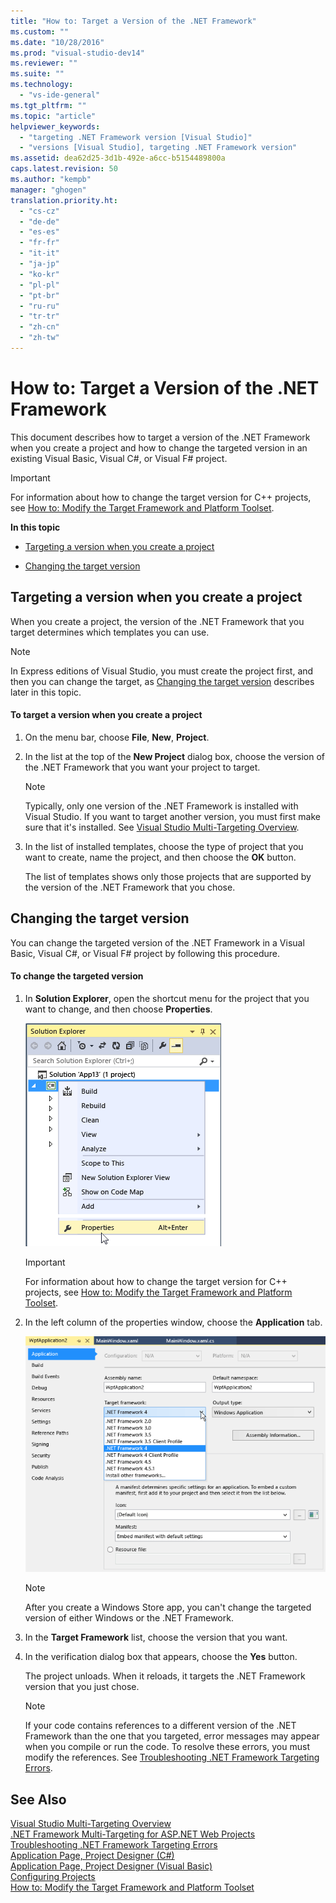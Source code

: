 ```yaml
---
title: "How to: Target a Version of the .NET Framework"
ms.custom: ""
ms.date: "10/28/2016"
ms.prod: "visual-studio-dev14"
ms.reviewer: ""
ms.suite: ""
ms.technology: 
  - "vs-ide-general"
ms.tgt_pltfrm: ""
ms.topic: "article"
helpviewer_keywords: 
  - "targeting .NET Framework version [Visual Studio]"
  - "versions [Visual Studio], targeting .NET Framework version"
ms.assetid: dea62d25-3d1b-492e-a6cc-b5154489800a
caps.latest.revision: 50
ms.author: "kempb"
manager: "ghogen"
translation.priority.ht: 
  - "cs-cz"
  - "de-de"
  - "es-es"
  - "fr-fr"
  - "it-it"
  - "ja-jp"
  - "ko-kr"
  - "pl-pl"
  - "pt-br"
  - "ru-ru"
  - "tr-tr"
  - "zh-cn"
  - "zh-tw"
---
```

# How to: Target a Version of the .NET Framework
This document describes how to target a version of the .NET Framework when you create a project and how to change the targeted version in an existing Visual Basic, Visual C#, or Visual F# project.  
  
> [!IMPORTANT]
>  For information about how to change the target version for C++ projects, see [How to: Modify the Target Framework and Platform Toolset](../Topic/How%20to:%20Modify%20the%20Target%20Framework%20and%20Platform%20Toolset.md).  
  
 **In this topic**  
  
-   [Targeting a version when you create a project](../ide/how-to-target-a-version-of-the-dotnet-framework.md#bkmk_new)  
  
-   [Changing the target version](../ide/how-to-target-a-version-of-the-dotnet-framework.md#bkmk_existing)  
  
##  <a name="bkmk_new"></a> Targeting a version when you create a project  
 When you create a project, the version of the .NET Framework that you target determines which templates you can use.  
  
> [!NOTE]
>  In Express editions of Visual Studio, you must create the project first, and then you can change the target, as [Changing the target version](../ide/how-to-target-a-version-of-the-dotnet-framework.md#bkmk_existing) describes later in this topic.  
  
#### To target a version when you create a project  
  
1.  On the menu bar, choose **File**, **New**, **Project**.  
  
2.  In the list at the top of the **New Project** dialog box, choose the version of the .NET Framework that you want your project to target.  
  
    > [!NOTE]
    >  Typically, only one version of the .NET Framework is installed with Visual Studio. If you want to target another version, you must first make sure that it's installed. See [Visual Studio Multi-Targeting Overview](../ide/visual-studio-multi-targeting-overview.md).  
  
3.  In the list of installed templates, choose the type of project that you want to create, name the project, and then choose the **OK** button.  
  
     The list of templates shows only those projects that are supported by the version of the .NET Framework that you chose.  
  
##  <a name="bkmk_existing"></a> Changing the target version  
 You can change the targeted version of the .NET Framework in a Visual Basic, Visual C#, or Visual F# project by following this procedure.  
  
#### To change the targeted version  
  
1.  In **Solution Explorer**, open the shortcut menu for the project that you want to change, and then choose **Properties**.  
  
     ![Visual Studio Solution Explorer Properties](../ide/media/vs_slnexplorer_properties.png "vs_slnExplorer_Properties")  
  
    > [!IMPORTANT]
    >  For information about how to change the target version for C++ projects, see [How to: Modify the Target Framework and Platform Toolset](../Topic/How%20to:%20Modify%20the%20Target%20Framework%20and%20Platform%20Toolset.md).  
  
2.  In the left column of the properties window, choose the **Application** tab.  
  
     ![Visual Studio App Properties Application tab](../ide/media/vs_slnexplorer_properties_applicationtab.png "vs_slnExplorer_Properties_ApplicationTab")  
  
    > [!NOTE]
    >  After you create a Windows Store app, you can't change the targeted version of either Windows or the .NET Framework.  
  
3.  In the **Target Framework** list, choose the version that you want.  
  
4.  In the verification dialog box that appears, choose the **Yes** button.  
  
     The project unloads. When it reloads, it targets the .NET Framework version that you just chose.  
  
    > [!NOTE]
    >  If your code contains references to a different version of the .NET Framework than the one that you targeted, error messages may appear when you compile or run the code. To resolve these errors, you must modify the references. See [Troubleshooting .NET Framework Targeting Errors](../msbuild/troubleshooting-dotnet-framework-targeting-errors.md).  
  
## See Also  
 [Visual Studio Multi-Targeting Overview](../ide/visual-studio-multi-targeting-overview.md)   
 [.NET Framework Multi-Targeting for ASP.NET Web Projects](../Topic/.NET%20Framework%20Multi-Targeting%20for%20ASP.NET%20Web%20Projects.md)   
 [Troubleshooting .NET Framework Targeting Errors](../msbuild/troubleshooting-dotnet-framework-targeting-errors.md)   
 [Application Page, Project Designer (C#)](../ide/reference/application-page-project-designer-csharp.md)   
 [Application Page, Project Designer (Visual Basic)](../ide/reference/application-page-project-designer-visual-basic.md)   
 [Configuring Projects](../Topic/Configuring%20Projects%20\(F%23\).md)   
 [How to: Modify the Target Framework and Platform Toolset](../Topic/How%20to:%20Modify%20the%20Target%20Framework%20and%20Platform%20Toolset.md)